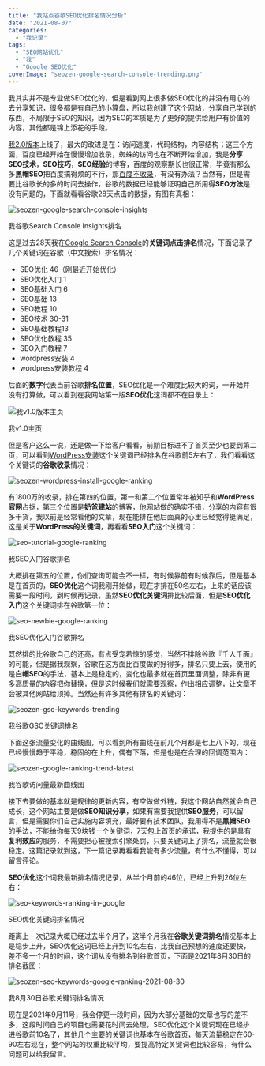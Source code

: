 ```yaml
---
title: "我站点谷歌SEO优化排名情况分析"
date: "2021-08-07"
categories: 
  - "我记录"
tags: 
  - "SEO网站优化"
  - "我"
  - "Google SEO优化"
coverImage: "seozen-google-search-console-trending.png"
---
```


我其实并不是专业做SEO优化的，但是看到网上很多做SEO优化的并没有用心的去分享知识，很多都是有自己的小算盘，所以我创建了这个网站，分享自己学到的东西，不局限于SEO的知识，因为SEO的本质是为了更好的提供给用户有价值的内容，其他都是锦上添花的手段。

[我2.0版本](https://www.helloyu.top/seozen-new-version-v2.html)上线了，最大的改进是在：访问速度，代码结构，内容结构；这三个方面，百度已经开始在慢慢增加收录，蜘蛛的访问也在不断开始增加，我是**分享SEO技术**，**SEO技巧**，**SEO经验**的博客，百度的观察期长也很正常，毕竟有那么多**黑帽SEO**把百度搞得烦的不行，那[百度不收录](https://www.helloyu.top/baidu-index-seo-bad.html)，有没有办法？当然有，但是需要比谷歌长的多的时间去操作，谷歌的数据已经能够证明自己所用得**SEO方法**是没有问题的，下面就看看谷歌28天点击的数据，有图有真相：

![seozen-google-search-console-insights](images/seozen-google-search-console-insights-1005x1024.png)

我谷歌Search Console Insights排名

这是过去28天我在[Google Search Console](https://www.helloyu.top/google-search-console-seo.html)的**关键词点击排名**情况，下面记录了几个关键词在谷歌（中文搜索）排名情况：

- SEO优化 46（刚最近开始优化）
- SEO优化入门 1
- SEO基础入门 6
- SEO基础 13
- SEO教程 10
- SEO技术 30-31
- SEO基础教程13
- SEO优化教程 35
- SEO入门教程 7
- wordpress安装 4
- wordpress安装教程 4

后面的**数字**代表当前谷歌**排名位置**，SEO优化是一个难度比较大的词，一开始并没有打算做，可以看到在我网站第一版**SEO优化**这词都不在目录上：

![我v1.0版本主页](images/v1.0主页-1024x524.jpg)

我v1.0主页

但是客户这么一说，还是做一下给客户看看，前期目标进不了首页至少也要到第二页，可以看到[WordPress安装](https://www.helloyu.top/wordpress-install-2021.html)这个关键词已经排名在谷歌前5左右了，我们看看这个关键词的**谷歌收录**情况：

![seozen-wordpress-install-google-ranking](images/seozen-wordpress-install-google-ranking-1024x975.png)

有1800万的收录，排在第四的位置，第一和第二个位置常年被知乎和**WordPress官网**占据，第三个位置是**奶爸建站**的博客，他网站做的确实不错，分享的内容有很多干货，我以前是经常看他的文章，现在能排在他后面真的心里已经觉得挺满足，这是关于**WordPress的关键词**，再看看**SEO入门**这个关键词：

![seo-tutorial-google-ranking](images/seo-tutorial-google-ranking-1024x1002.png)

我SEO入门谷歌排名

大概排在第五的位置，你们查询可能会不一样，有时候靠前有时候靠后，但是基本是在首页的，**SEO优化**这个词我刚开始做，现在才排在50名左右，上来的话应该需要一段时间，到时候再记录，虽然**SEO优化关键词**排比较后面，但是**SEO优化入门**这个关键词排在谷歌第一位：

![seo-newbie-google-ranking](images/seo-newbie-google-ranking-1024x852.png)

我SEO优化入门谷歌排名

既然排的比谷歌自己的还高，有点受宠若惊的感觉，当然不排除谷歌『千人千面』的可能，但是据我观察，谷歌在这方面比百度做的好得多，排名只要上去，使用的是**白帽SEO**的手法，基本上是稳定的，变化也最多就在首页里面调整，除非有更多高质量的内容把你替换，但是这时候我们就需要观察，作出相应调整，让文章不会被其他网站给顶掉。当然还有许多其他有排名的关键词：

![seozen-gsc-keywords-trending](images/seozen-gsc-keywords-trending-1024x512.png)

我谷歌GSC关键词排名

下面这张流量变化的曲线图，可以看到所有曲线在前几个月都是七上八下的，现在已经慢慢趋于平稳，稳固的在上升，偶有下落，但是也是在合理的回调范围内：

![seozen-google-ranking-trend-latest](images/seozen-google-ranking-trend-latest-1024x385.png)

我谷歌访问量最新曲线图

接下去要做的基本就是规律的更新内容，有空做做外链，我这个网站自然就会自己成长，这个网站主要是做**SEO知识分享**，如果有需要我提供**SEO服务**，可以留言，但是需要你们自己实施内容填充，最好要有技术团队，我用得不是**黑帽SEO**的手法，不能给你每天9块钱一个关键词，7天包上首页的承诺，我提供的是具有**复利效应**的服务，不需要担心被搜索引擎处罚，只要关键词上了排名，流量就会很稳定。这篇记录就到这，下一篇记录再看看我能有多少流量，有什么不懂得，可以留言评论。

**SEO优化**这个词我最新排名情况记录，从半个月前的46位，已经上升到26位左右：

![seo-keywords-ranking-in-google](images/seo-keywords-ranking-in-google-1024x806.png)

SEO优化关键词排名情况

距离上一次记录大概已经过去半个月了，这半个月我在**谷歌关键词排名**情况基本上是稳步上升，SEO优化这词已经上升到10名左右，比我自己预想的速度还要快，差不多一个月的时间，这个词从没有排名到谷歌首页，下面是2021年8月30日的排名截图：

![seozen-seo-keywords-google-ranking-2021-08-30](images/seozen-seo-keywords-google-ranking-2021-08-30-1024x640.png)

我8月30日谷歌关键词排名情况

现在是2021年9月11号，我会停更一段时间，因为大部分基础的文章也写的差不多，这段时间自己的项目也需要花时间去处理，SEO优化这个关键词现在已经排进谷歌前10名了，其他几个主要的关键词也基本在谷歌首页，每天流量稳定在60-90左右现在，整个网站的权重比较平均，要提高特定关键词也比较容易，有什么问题可以给我留言。
